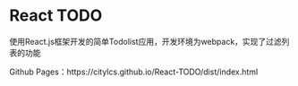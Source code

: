 <h1>React TODO</h1>
<p>使用React.js框架开发的简单Todolist应用，开发环境为webpack，实现了过滤列表的功能<p>
<p>Github Pages：https://citylcs.github.io/React-TODO/dist/index.html<p>
